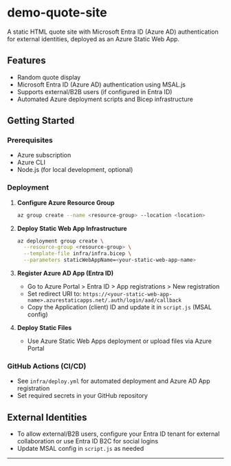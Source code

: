 # demo-quote-site

A static HTML quote site with Microsoft Entra ID (Azure AD) authentication for external identities, deployed as an Azure Static Web App.

## Features
- Random quote display
- Microsoft Entra ID (Azure AD) authentication using MSAL.js
- Supports external/B2B users (if configured in Entra ID)
- Automated Azure deployment scripts and Bicep infrastructure

## Getting Started

### Prerequisites
- Azure subscription
- Azure CLI
- Node.js (for local development, optional)

### Deployment

1. **Configure Azure Resource Group**
   ```bash
   az group create --name <resource-group> --location <location>
   ```

2. **Deploy Static Web App Infrastructure**
   ```bash
   az deployment group create \
     --resource-group <resource-group> \
     --template-file infra/infra.bicep \
     --parameters staticWebAppName=<your-static-web-app-name>
   ```

3. **Register Azure AD App (Entra ID)**
   - Go to Azure Portal > Entra ID > App registrations > New registration
   - Set redirect URI to: `https://<your-static-web-app-name>.azurestaticapps.net/.auth/login/aad/callback`
   - Copy the Application (client) ID and update it in `script.js` (MSAL config)

4. **Deploy Static Files**
   - Use Azure Static Web Apps deployment or upload files via Azure Portal

### GitHub Actions (CI/CD)
- See `infra/deploy.yml` for automated deployment and Azure AD App registration
- Set required secrets in your GitHub repository

## External Identities
- To allow external/B2B users, configure your Entra ID tenant for external collaboration or use Entra ID B2C for social logins
- Update MSAL config in `script.js` as needed

---

